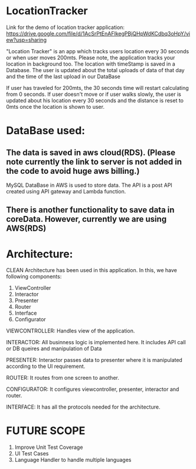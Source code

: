 # LocationTracker
Link for the demo of location tracker application: 
https://drive.google.com/file/d/1AcSrPtEnAFIkegPBjQHpWdKCdbq3oHpY/view?usp=sharing

"Location Tracker" is an app which tracks users location every 30 seconds or when user moves 200mts. 
 Please note, the application tracks your location in background too.
 The location with timeStamp is saved in a Database.
 The user is updated about the total uploads of data of that day and the time of the last upload in our DataBase 
 
 If user has traveled for 200mts, the 30 seconds time will restart calculating from 0 seconds.
 If user doesn't move or if user walks slowly, the user is updated about his location every 30 seconds and the distance is reset to 0mts once the location is shown to user.
 
 # DataBase used:
## The data is saved in aws cloud(RDS). (Please note currently the link to server is not added in the code to avoid huge aws billing.)
MySQL DataBase in AWS is used to store data. The API is a post API created using API gateway and Lambda function.

## There is another functionality to save data in coreData. However, currently we are using AWS(RDS)

# Architecture:
CLEAN Architecture has been used in this application. In this, we have following components:
1. ViewController
2. Interactor
3. Presenter
4. Router
5. Interface
6. Configurator

VIEWCONTROLLER:
Handles view of the application. 

INTERACTOR:
All businness logic is implemented here. It includes API call or DB queires and manipulation of Data

PRESENTER:
Interactor passes data to presenter where it is manipulated according to the UI requirement.

ROUTER:
It routes from one screen to another.

CONFIGURATOR:
It configures viewcontroller, presenter, interactor and router.

INTERFACE:
It has all the protocols needed for the architecture.

# FUTURE SCOPE
1. Improve Unit Test Coverage
2. UI Test Cases
3. Language Handler to handle multiple languages


